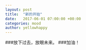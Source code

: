 ```yaml
---
layout: post
title:  "新的开始"
date:   2017-06-01 07:00:00 +00:00
categories: mood
author: yellowhappy
---
```


###放下过去，放眼未来。
###加油！
